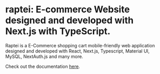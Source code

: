 # raptei: E-commerce Website designed and developed with Next.js with TypeScript.

Raptei is a E-Commerce shopping cart mobile-friendly web application designed and developed with React, Next.js, Typescript, Material UI, MySQL, NextAuth.js and many more.

Check out the documentation [here](https://github.com/balajihambeere/raptei/wiki).
